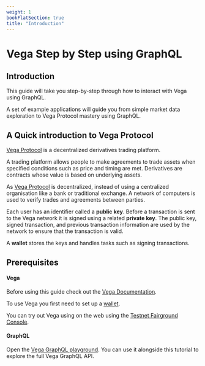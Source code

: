 ```yaml
---
weight: 1
bookFlatSection: true
title: "Introduction"
---
```


# Vega Step by Step using GraphQL

## Introduction 

This guide will take you step-by-step through how to interact with Vega using GraphQL.

A set of example applications will guide you from simple market data exploration to Vega Protocol mastery using GraphQL. 

## A Quick introduction to Vega Protocol

[Vega Protocol](https://vega.xyz/) is a decentralized derivatives trading platform.

A trading platform allows people to make agreements to trade assets when specified conditions such as price and timing are met. Derivatives are contracts whose value is based on underlying assets.

As [Vega Protocol](https://vega.xyz/) is decentralized, instead of using a centralized organisation like a bank or traditional exchange. A network of computers is used to verify trades and agreements between parties.

Each user has an identifier called a **public key**. Before a transaction is sent to the Vega network it is signed using a related **private key**. The public key, signed transaction, and previous transaction information are used by the network to ensure that the transaction is valid.

A **wallet** stores the keys and handles tasks such as signing transactions. 

## Prerequisites

#### Vega

Before using this guide check out the [Vega Documentation](https://docs.fairground.vega.xyz/).

To use Vega you first need to set up a [wallet](https://docs.fairground.vega.xyz/docs/wallet/).

You can try out Vega using on the web using the [Testnet Fairground Console](https://console.fairground.wtf/).

#### GraphQL

Open the [Vega GraphQL playground](https://lb.testnet.vega.xyz/playground). You can use it alongside this tutorial to explore the full Vega GraphQL API.
